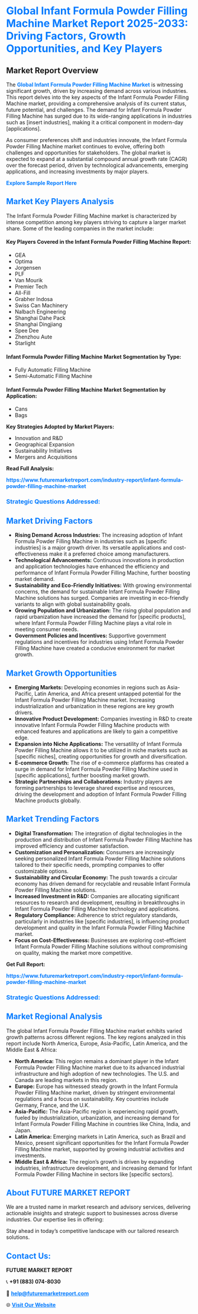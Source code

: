 <h1 style="color: #007BFF;">Global Infant Formula Powder Filling Machine Market Report 2025-2033: Driving Factors, Growth Opportunities, and Key Players</h1>

<section id="overview">
<h2>Market Report Overview</h2>
<p>The <a href="https://www.futuremarketreport.com/industry-report/infant-formula-powder-filling-machine-market" style="color: #007BFF; text-decoration: none;"><strong>Global Infant Formula Powder Filling Machine Market</strong></a> is witnessing significant growth, driven by increasing demand across various industries. This report delves into the key aspects of the Infant Formula Powder Filling Machine market, providing a comprehensive analysis of its current status, future potential, and challenges. The demand for Infant Formula Powder Filling Machine has surged due to its wide-ranging applications in industries such as [insert industries], making it a critical component in modern-day [applications].</p>
<p>As consumer preferences shift and industries innovate, the Infant Formula Powder Filling Machine market continues to evolve, offering both challenges and opportunities for stakeholders. The global market is expected to expand at a substantial compound annual growth rate (CAGR) over the forecast period, driven by technological advancements, emerging applications, and increasing investments by major players.</p>
</section>

<section id="overview">
<p><a href="https://www.futuremarketreport.com/request-sample/reportId=27513" style="color: #007BFF; text-decoration: none;"><strong>Explore Sample Report Here</strong></a></p>
</section>

<section id="key-players">
<h2 style="color: #007BFF;">Market Key Players Analysis</h2>
<p>The Infant Formula Powder Filling Machine market is characterized by intense competition among key players striving to capture a larger market share. Some of the leading companies in the market include:</p>
<h4>Key Players Covered in the Infant Formula Powder Filling Machine Report:</h4>
<ul><li>GEA</li><li>Optima</li><li>Jorgensen</li><li>PLF</li><li>Van Mourik</li><li>Premier Tech</li><li>All-Fill</li><li>Grabher Indosa</li><li>Swiss Can Machinery</li><li>Nalbach Engineering</li><li>Shanghai Dahe Pack</li><li>Shanghai Dingjiang</li><li>Spee Dee</li><li>Zhenzhou Aute</li><li>Starlight</li></ul>
<h4>Infant Formula Powder Filling Machine Market Segmentation by Type:</h4>
<ul><li>Fully Automatic Filling Machine</li><li>Semi-Automatic Filling Machine</li></ul>

<h4>Infant Formula Powder Filling Machine Market Segmentation by Application:</h4>
<ul><li>Cans</li><li>Bags</li></ul>
<p><strong>Key Strategies Adopted by Market Players:</strong></p>
<ul>
<li>Innovation and R&D</li>
<li>Geographical Expansion</li>
<li>Sustainability Initiatives</li>
<li>Mergers and Acquisitions</li>
</ul>
</section>

<section>
<p><strong>Read Full Analysis: </strong></p><a href="https://www.futuremarketreport.com/industry-report/infant-formula-powder-filling-machine-market" style="color: #007BFF; text-decoration: none;"><strong>https://www.futuremarketreport.com/industry-report/infant-formula-powder-filling-machine-market</strong></a>
<h3 style="color: #007BFF;">Strategic Questions Addressed:</h3>
</section>

<section id="driving-factors">
<h2 style="color: #007BFF;">Market Driving Factors</h2>
<ul>
<li><strong>Rising Demand Across Industries:</strong> The increasing adoption of Infant Formula Powder Filling Machine in industries such as [specific industries] is a major growth driver. Its versatile applications and cost-effectiveness make it a preferred choice among manufacturers.</li>
<li><strong>Technological Advancements:</strong> Continuous innovations in production and application technologies have enhanced the efficiency and performance of Infant Formula Powder Filling Machine, further boosting market demand.</li>
<li><strong>Sustainability and Eco-Friendly Initiatives:</strong> With growing environmental concerns, the demand for sustainable Infant Formula Powder Filling Machine solutions has surged. Companies are investing in eco-friendly variants to align with global sustainability goals.</li>
<li><strong>Growing Population and Urbanization:</strong> The rising global population and rapid urbanization have increased the demand for [specific products], where Infant Formula Powder Filling Machine plays a vital role in meeting consumer needs.</li>
<li><strong>Government Policies and Incentives:</strong> Supportive government regulations and incentives for industries using Infant Formula Powder Filling Machine have created a conducive environment for market growth.</li>
</ul>
</section>

<section id="growth-opportunities">
<h2 style="color: #007BFF;">Market Growth Opportunities</h2>
<ul>
<li><strong>Emerging Markets:</strong> Developing economies in regions such as Asia-Pacific, Latin America, and Africa present untapped potential for the Infant Formula Powder Filling Machine market. Increasing industrialization and urbanization in these regions are key growth drivers.</li>
<li><strong>Innovative Product Development:</strong> Companies investing in R&D to create innovative Infant Formula Powder Filling Machine products with enhanced features and applications are likely to gain a competitive edge.</li>
<li><strong>Expansion into Niche Applications:</strong> The versatility of Infant Formula Powder Filling Machine allows it to be utilized in niche markets such as [specific niches], creating opportunities for growth and diversification.</li>
<li><strong>E-commerce Growth:</strong> The rise of e-commerce platforms has created a surge in demand for Infant Formula Powder Filling Machine used in [specific applications], further boosting market growth.</li>
<li><strong>Strategic Partnerships and Collaborations:</strong> Industry players are forming partnerships to leverage shared expertise and resources, driving the development and adoption of Infant Formula Powder Filling Machine products globally.</li>
</ul>
</section>

<section id="trending-factors">
<h2 style="color: #007BFF;">Market Trending Factors</h2>
<ul>
<li><strong>Digital Transformation:</strong> The integration of digital technologies in the production and distribution of Infant Formula Powder Filling Machine has improved efficiency and customer satisfaction.</li>
<li><strong>Customization and Personalization:</strong> Consumers are increasingly seeking personalized Infant Formula Powder Filling Machine solutions tailored to their specific needs, prompting companies to offer customizable options.</li>
<li><strong>Sustainability and Circular Economy:</strong> The push towards a circular economy has driven demand for recyclable and reusable Infant Formula Powder Filling Machine solutions.</li>
<li><strong>Increased Investment in R&D:</strong> Companies are allocating significant resources to research and development, resulting in breakthroughs in Infant Formula Powder Filling Machine technology and applications.</li>
<li><strong>Regulatory Compliance:</strong> Adherence to strict regulatory standards, particularly in industries like [specific industries], is influencing product development and quality in the Infant Formula Powder Filling Machine market.</li>
<li><strong>Focus on Cost-Effectiveness:</strong> Businesses are exploring cost-efficient Infant Formula Powder Filling Machine solutions without compromising on quality, making the market more competitive.</li>
</ul>
</section>

<section>
<p><strong>Get Full Report: </strong></p><a href="https://www.futuremarketreport.com/industry-report/infant-formula-powder-filling-machine-market" style="color: #007BFF; text-decoration: none;"><strong>https://www.futuremarketreport.com/industry-report/infant-formula-powder-filling-machine-market</strong></a>
<h3 style="color: #007BFF;">Strategic Questions Addressed:</h3>
</section>


<section id="regional-analysis">
<h2 style="color: #007BFF;">Market Regional Analysis</h2>
<p>The global Infant Formula Powder Filling Machine market exhibits varied growth patterns across different regions. The key regions analyzed in this report include North America, Europe, Asia-Pacific, Latin America, and the Middle East & Africa:</p>
<ul>
<li><strong>North America:</strong> This region remains a dominant player in the Infant Formula Powder Filling Machine market due to its advanced industrial infrastructure and high adoption of new technologies. The U.S. and Canada are leading markets in this region.</li>
<li><strong>Europe:</strong> Europe has witnessed steady growth in the Infant Formula Powder Filling Machine market, driven by stringent environmental regulations and a focus on sustainability. Key countries include Germany, France, and the U.K.</li>
<li><strong>Asia-Pacific:</strong> The Asia-Pacific region is experiencing rapid growth, fueled by industrialization, urbanization, and increasing demand for Infant Formula Powder Filling Machine in countries like China, India, and Japan.</li>
<li><strong>Latin America:</strong> Emerging markets in Latin America, such as Brazil and Mexico, present significant opportunities for the Infant Formula Powder Filling Machine market, supported by growing industrial activities and investments.</li>
<li><strong>Middle East & Africa:</strong> The region’s growth is driven by expanding industries, infrastructure development, and increasing demand for Infant Formula Powder Filling Machine in sectors like [specific sectors].</li>
</ul>
</section>

<footer>
<h2 style="color: #007BFF;">About FUTURE MARKET REPORT</h2>
<p>We are a trusted name in market research and advisory services, delivering actionable insights and strategic support to businesses across diverse industries. Our expertise lies in offering:</p>

<p>Stay ahead in today’s competitive landscape with our tailored research solutions.</p>

<h2 style="color: #007BFF;">Contact Us:</h2>
<p><strong>FUTURE MARKET REPORT</strong></p>
<p>📞 <strong>+91 (883) 074-8030</strong></p>
<p>📧 <strong><a href="mailto:help@futuremarketreport.com" style="color: #007BFF;">help@futuremarketreport.com</a></strong></p>
<p>🌐 <strong><a href="https://www.futuremarketreport.com/" style="color: #007BFF;">Visit Our Website</a></strong></p>
</footer>